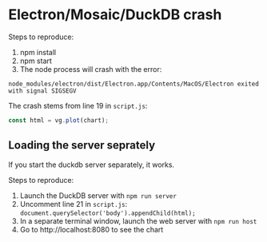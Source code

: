 Electron/Mosaic/DuckDB crash
===

Steps to reproduce:

1. npm install
2. npm start
3. The node process will crash with the error:

```
node_modules/electron/dist/Electron.app/Contents/MacOS/Electron exited with signal SIGSEGV
```

The crash stems from line 19 in `script.js`:

```js
const html = vg.plot(chart);
```

## Loading the server seprately

If you start the duckdb server separately, it works.

Steps to reproduce:

1. Launch the DuckDB server with `npm run server`
2. Uncomment line 21 in `script.js`: `document.querySelector('body').appendChild(html);`
3. In a separate terminal window, launch the web server with `npm run host`
4. Go to http://localhost:8080 to see the chart

